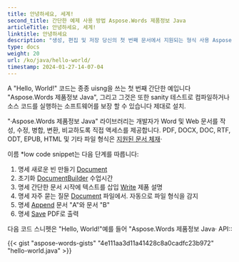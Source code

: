 ```yaml
---
title: 안녕하세요, 세계!
second_title: 간단한 예제 사용 방법 Aspose.Words 제품정보 Java
articleTitle: 안녕하세요, 세계!
linktitle: 안녕하세요
description: "생성, 편집 및 저장 당신의 첫 번째 문서에서 지원되는 형식 사용 Aspose.Words 제품정보 Java simplicity와 힘의 경험에 Java·"
type: docs
weight: 20
url: /ko/java/hello-world/
timestamp: 2024-01-27-14-07-04
---
```


A "Hello, World!" 코드는 종종 uisng을 쓰는 첫 번째 간단한 예입니다 "Aspose.Words 제품정보 Java", 그리고 그것은 또한 sanity 테스트로 컴파일하거나 소스 코드를 실행하는 소프트웨어를 보장 할 수 있습니다 제대로 설치.

"·Aspose.Words 제품정보 Java" 라이브러리는 개발자가 Word 및 Web 문서를 작성, 수정, 병합, 변환, 비교하도록 직접 액세스를 제공합니다. PDF, DOCX, DOC, RTF, ODT, EPUB, HTML 및 기타 파일 형식은 [지원된 문서 체재](/words/ko/java/supported-document-formats/)·

이름 *low code snippet는 다음 단계를 따릅니다:

1. 명세 새로운 빈 만들기 [Document](https://reference.aspose.com/words/java/com.aspose.words/document/)
1. 초기화 [DocumentBuilder](https://reference.aspose.com/words/java/com.aspose.words/documentbuilder/) 수업시간
1. 명세 간단한 문서 시작에 텍스트를 삽입 [Write](https://reference.aspose.com/words/java/com.aspose.words/documentbuilder/#write-java.lang.String) 제품 설명
1. 명세 자주 묻는 질문 [Document](https://reference.aspose.com/words/java/com.aspose.words/document/#Document-java.lang.String) 파일에서. 자동으로 파일 형식을 감지
1. 명세 [Append](https://reference.aspose.com/words/java/com.aspose.words/document/#appendDocument-com.aspose.words.Document-int) 문서 "A"와 문서 "B"
1. 명세 [Save](https://reference.aspose.com/words/java/com.aspose.words/document/#save-java.lang.String) PDF로 출력

다음 코드 스니펫은 "Hello, World!"예를 들어 "Aspose.Words 제품정보 Java· API::

{{< gist "aspose-words-gists" "4e111aa3d11a41428c8a0cadfc23b972" "hello-world.java" >}}
